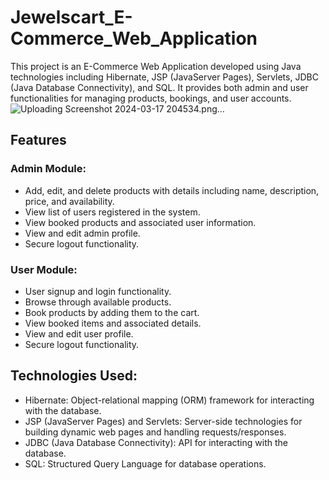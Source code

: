 # Jewelscart_E-Commerce_Web_Application

This project is an E-Commerce Web Application developed using Java technologies including Hibernate, JSP (JavaServer Pages), Servlets, JDBC (Java Database Connectivity), and SQL. It provides both admin and user functionalities for managing products, bookings, and user accounts.
![Uploading Screenshot 2024-03-17 204534.png…]()

## Features

### Admin Module:

- Add, edit, and delete products with details including name, description, price, and availability.
- View list of users registered in the system.
- View booked products and associated user information.
- View and edit admin profile.
- Secure logout functionality.

### User Module:

- User signup and login functionality.
- Browse through available products.
- Book products by adding them to the cart.
- View booked items and associated details.
- View and edit user profile.
- Secure logout functionality.

## Technologies Used:

- Hibernate: Object-relational mapping (ORM) framework for interacting with the database.
- JSP (JavaServer Pages) and Servlets: Server-side technologies for building dynamic web pages and handling requests/responses.
- JDBC (Java Database Connectivity): API for interacting with the database.
- SQL: Structured Query Language for database operations.
